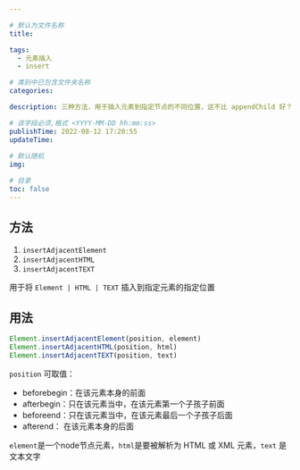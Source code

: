```yaml
---

# 默认为文件名称
title: 

tags:
  - 元素插入
  - insert

# 类别中已包含文件夹名称
categories:

description: 三种方法，用于插入元素到指定节点的不同位置，这不比 appendChild 好？

# 该字段必须,格式 <YYYY-MM-DD hh:mm:ss>
publishTime: 2022-08-12 17:20:55
updateTime:
 
# 默认随机
img: 

# 目录
toc: false
---
```


## 方法

1. `insertAdjacentElement`
2. `insertAdjacentHTML`
3. `insertAdjacentTEXT`

用于将 `Element | HTML | TEXT` 插入到指定元素的指定位置

## 用法

```js
Element.insertAdjacentElement(position, element)
Element.insertAdjacentHTML(position, html)
Element.insertAdjacentTEXT(position, text)
```

`position` 可取值：

- beforebegin：在该元素本身的前面
- afterbegin：只在该元素当中，在该元素第一个子孩子前面
- beforeend：只在该元素当中，在该元素最后一个子孩子后面
- afterend： 在该元素本身的后面

`element`是一个node节点元素，`html`是要被解析为 HTML 或 XML 元素，`text` 是文本文字

